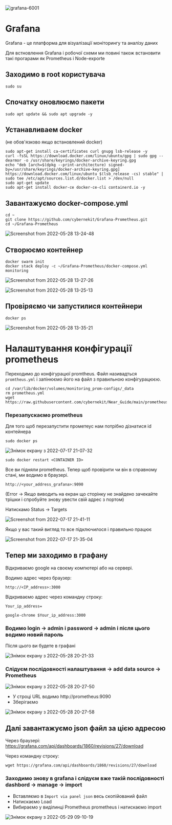 ![grafana-6001](https://user-images.githubusercontent.com/59205554/170952943-d11c303c-17ed-4394-baf9-38e7af6508a0.jpeg)

# Grafana

Grafana - це платформа для візуалізації моніторингу та аналізу даних

Для встновлення Grafana і робочої схеми ми повині також встановити такі прогарами як Prometheus і Node-exporte

## Заходимо в root користувача
```
sudo su

```

## Спочатку оновлюємо пакети
```
sudo apt update && sudo apt upgrade -y

```

## Устанавливаем docker
(не обов'язково якщо встановлений docker)
```
sudo apt-get install ca-certificates curl gnupg lsb-release -y
curl -fsSL https://download.docker.com/linux/ubuntu/gpg | sudo gpg --dearmor -o /usr/share/keyrings/docker-archive-keyring.gpg
echo "deb [arch=$(dpkg --print-architecture) signed-by=/usr/share/keyrings/docker-archive-keyring.gpg] https://download.docker.com/linux/ubuntu $(lsb_release -cs) stable" | sudo tee /etc/apt/sources.list.d/docker.list > /dev/null
sudo apt-get update
sudo apt-get install docker-ce docker-ce-cli containerd.io -y

```
## Завантажуємо docker-compose.yml
```
cd ~
git clone https://github.com/cybernekit/Grafana-Prometheus.git
cd ~/Grafana-Prometheus

```
![Screenshot from 2022-05-28 13-24-48](https://user-images.githubusercontent.com/59205554/170821373-17d41ca2-0a57-4721-a64d-1dce8ee9f8a3.png)

## Створюємо контейнер
```
docker swarm init
docker stack deploy -c ~/Grafana-Prometheus/docker-compose.yml monitoring

```
![Screenshot from 2022-05-28 13-27-26](https://user-images.githubusercontent.com/59205554/170821426-25288648-174f-4687-a245-08a4746925a9.png)

![Screenshot from 2022-05-28 13-25-13](https://user-images.githubusercontent.com/59205554/170821366-794d7c42-8f30-43fb-8281-30aa0b98c5b5.png)

## Провіряємо чи запустилися контейнери
```
docker ps

```

![Screenshot from 2022-05-28 13-35-21](https://user-images.githubusercontent.com/59205554/170821748-022e38d8-d824-465a-8979-334cff2ca31f.png)

# Налаштування конфігурації prometheus
Переходимо до конфігурацюї promtheus. Файл називадться `promtheus.yml` і запінюємо його на файл з правильною конфігурацюєю.
```
cd /var/lib/docker/volumes/monitoring_prom-configs/_data
rm prometheus.yml
wget https://raw.githubusercontent.com/cybernekit/Near_Guide/main/prometheus.yml

```

### Перезапускаємо prometheus
Для того щоб перезапустити прометеус нам потрібно дізнатися id контейнера
```
sudo docker ps

```
![Знімок екрану з 2022-07-17 21-07-32](https://user-images.githubusercontent.com/102728347/179419613-5d30a29e-0927-4d8d-a89c-fac291d63473.png)

```
sudo docker restart <CONTAINER ID>
```
Все ви підняли prometheus. 
Тепер щоб провірити чи він в справному стані, ми водимо в браузері.
```
http://<your_address_grafana>:9090
```
(Error -> Якщо виводить на екран що сторінку не знайдено зачекайте трішки і спробуйте знову увести свій адрес з портом)

Натискамо Status -> Targets

![Screenshot from 2022-07-17 21-41-11](https://user-images.githubusercontent.com/59205554/179420255-daccece1-7331-46db-8c78-23782db8740b.png)

Якщо у вас такий вигляд то все підключилося і правильно працює 

![Screenshot from 2022-07-17 21-35-04](https://user-images.githubusercontent.com/59205554/179420112-7eab3fb3-e3fb-4bc7-9afb-b3537a66414f.png)


## Тепер ми заходимо в графану 
Відкриваємо google на своєму компютері або на сервері. 

Водимо адрес через браузер:
```
http://<IP_address>:3000
```
Відкриваємо адрес через командну строку:
```
Your_ip_address=
```
```
google-chrome $Your_ip_address:3000

```

### Водимо login -> admin i password -> admin і після цього водимо новий пароль
Після цього ви будете в графані

![Знімок екрану з 2022-05-28 20-21-33](https://user-images.githubusercontent.com/59205554/170854500-9ef1d80c-6d52-47e8-a5e2-ceda1089cff3.png)



### Слідуєм послідовності налаштування -> add data source -> Prometheus
![Знімок екрану з 2022-05-28 20-27-50](https://user-images.githubusercontent.com/59205554/170854513-8c596b84-5bd8-4721-bac5-e9b4f654b6d6.png)

* У строці URL водимо http://prometheus:9090
* Зберігаємо

![Знімок екрану з 2022-05-28 20-27-58](https://user-images.githubusercontent.com/59205554/170854532-39963456-30ee-4dd6-9912-725ae2b425f7.png)


## Далі завантажуємо json файл за цією адресою
Через браузері:
https://grafana.com/api/dashboards/1860/revisions/27/download

Через командну строку:
```
wget https://grafana.com/api/dashboards/1860/revisions/27/download
```
### Заходимо знову в grafana і слідуєм вже такій послідовності dashbord -> manage -> import

* Вставляємо в ```Import via panel json``` весь скопійований файл
* Натискаємо Load
* Вибираємо у виділинці Prometheus  prometheus і натискаємо import

![Знімок екрану з 2022-05-29 09-10-19](https://user-images.githubusercontent.com/59205554/170854796-f8b8424f-ef28-4df9-8f65-33a229d19e69.png)


